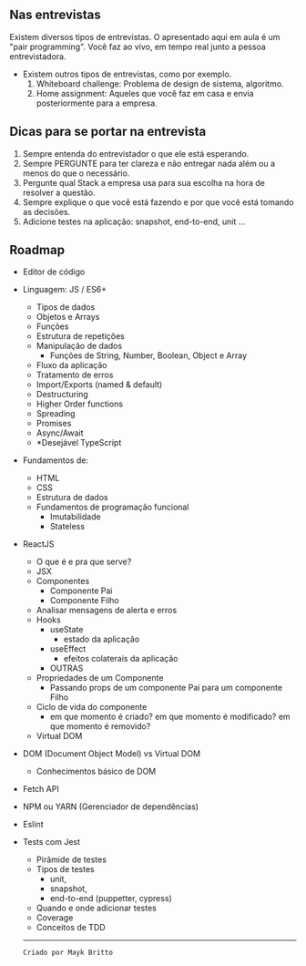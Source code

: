 ## Nas entrevistas

Existem diversos tipos de entrevistas. O apresentado aqui em aula é um "pair programming". 
Você faz ao vivo, em tempo real junto a pessoa entrevistadora.

- Existem outros tipos de entrevistas, como por exemplo.
    1. Whiteboard challenge: Problema de design de sistema, algoritmo.
    2. Home assignment: Aqueles que você faz em casa e envia posteriormente para a empresa.

## Dicas para se portar na entrevista
1. Sempre entenda do entrevistador o que ele está esperando. 
2. Sempre PERGUNTE para ter clareza e não entregar nada além ou a menos do que o necessário.
2. Pergunte qual Stack a empresa usa para sua escolha na hora de resolver a questão.
3. Sempre explique o que você está fazendo e por que você está tomando as decisões.
4. Adicione testes na aplicação: snapshot, end-to-end, unit ...

## Roadmap

- Editor de código
- Linguagem: JS / ES6+
    - Tipos de dados
    - Objetos e Arrays
    - Funções
    - Estrutura de repetições
    - Manipulação de dados
        - Funções de String, Number, Boolean, Object e Array
    - Fluxo da aplicação
    - Tratamento de erros
    - Import/Exports (named & default)
    - Destructuring
    - Higher Order functions
    - Spreading
    - Promises
    - Async/Await
    - *Desejável TypeScript
- Fundamentos de:
    - HTML
    - CSS
    - Estrutura de dados
    - Fundamentos de programação funcional
        - Imutabilidade
        - Stateless
- ReactJS
    - O que é e pra que serve?
    - JSX
    - Componentes
        - Componente Pai
        - Componente Filho
    - Analisar mensagens de alerta e erros
    - Hooks
        - useState
            - estado da aplicação
        - useEffect
            - efeitos colaterais da aplicação
        - OUTRAS
    - Propriedades de um Componente
        - Passando props de um componente Pai para um componente Filho
    - Ciclo de vida do componente
        - em que momento é criado? em que momento é modificado? em que momento é removido?
    - Virtual DOM

- DOM (Document Object Model) vs Virtual DOM
    - Conhecimentos básico de DOM
- Fetch API
- NPM ou YARN (Gerenciador de dependências)
- Eslint
- Tests com Jest
    - Pirâmide de testes
    - Tipos de testes
        - unit,
        - snapshot,
        - end-to-end (puppetter, cypress)  
    - Quando e onde adicionar testes
    - Coverage
    - Conceitos de TDD

    ---
    ```Criado por Mayk Britto```